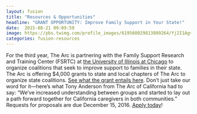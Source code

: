 ```yaml
---
layout: fusion
title: "Resources & Opportunities"
headline: "GRANT OPPORTUNITY: Improve Family Support in Your State!"
date:  2015-08-21 09:09:59
image: https://pbs.twimg.com/profile_images/619560029813899264/Yj2I1Agv.jpg
categories: fusion-resources
---
```

For the third year, The Arc is partnering with the Family Support Research and Training Center (FSRTC) at <a href="https://www.thearc.org/page.redir?target=http%3a%2f%2fahs.uic.edu%2fdhd%2f&srcid=40528&srctid=1&erid=8742790&trid=9985f6c5-84e2-4934-88bb-57aa0c690ac0">the University of Illinois at Chicago</a> to organize coalitions that seek to improve support to families in their state. The Arc is offering $4,000 grants to state and local chapters of The Arc to organize state coalitions. <a href="https://www.thearc.org/page.redir?target=http%3a%2f%2fwww.thearc.org%2ffile%2fdocuments_board_family-support-ps%2fYear-3-RRTC-Family-Support-RFP--FINAL.docx&srcid=40528&srctid=1&erid=8742790&trid=9985f6c5-84e2-4934-88bb-57aa0c690ac0">See what the grant entails here</a>. Don’t just take our word for it—here’s what Tony Anderson from The Arc of California had to say: 
“We’ve increased understanding between groups and started to lay out a path forward together for California caregivers in both communities.”
Requests for proposals are due December 15, 2016. <a href="https://www.thearc.org/page.redir?target=http%3a%2f%2fwww.thearc.org%2ffile%2fdocuments_board_family-support-ps%2fYear-3-RRTC-Family-Support-RFP--FINAL.docx&srcid=40528&srctid=1&erid=8742790&trid=9985f6c5-84e2-4934-88bb-57aa0c690ac0">Apply today</a>!
